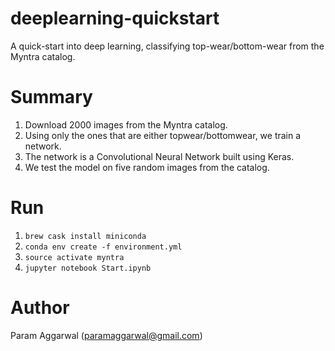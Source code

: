 # deeplearning-quickstart
A quick-start into deep learning, classifying top-wear/bottom-wear from the Myntra catalog.

# Summary

1. Download 2000 images from the Myntra catalog.
2. Using only the ones that are either topwear/bottomwear, we train a network.
3. The network is a Convolutional Neural Network built using Keras.
4. We test the model on five random images from the catalog.

# Run

1. `brew cask install miniconda`
2. `conda env create -f environment.yml`
3. `source activate myntra`
4. `jupyter notebook Start.ipynb`

# Author

Param Aggarwal (paramaggarwal@gmail.com)
